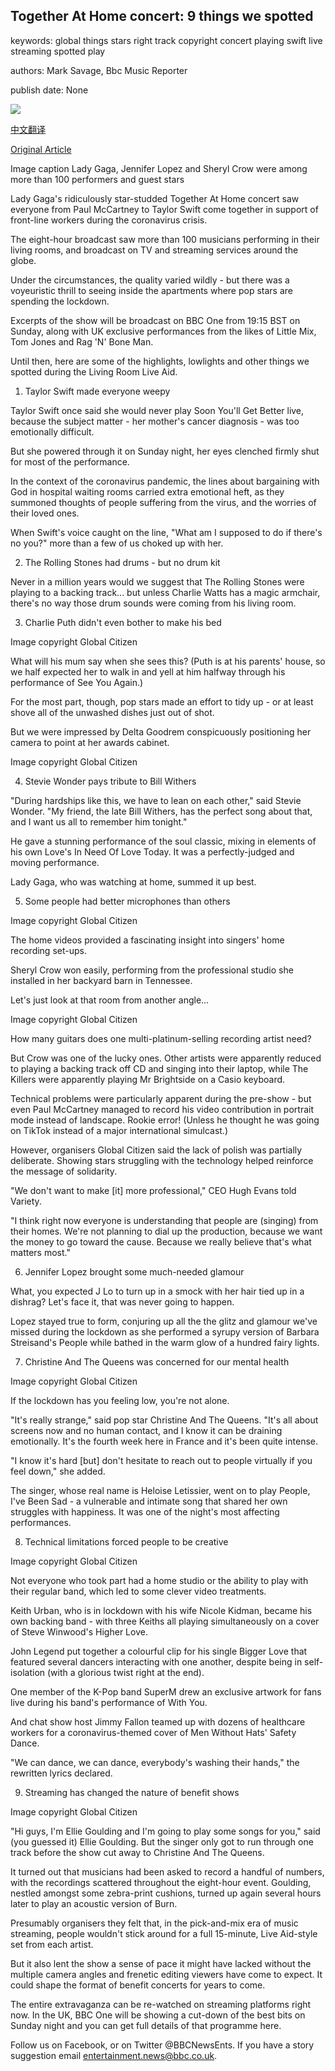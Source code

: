 ## Together At Home concert: 9 things we spotted

keywords: global things stars right track copyright concert playing swift live streaming spotted play

authors: Mark Savage, Bbc Music Reporter

publish date: None

![](https://ichef.bbci.co.uk/news/1024/branded_news/165C0/production/_111848519_momntage.jpg)

[中文翻译](Together%20At%20Home%20concert%3A%209%20things%20we%20spotted_zh.md)

[Original Article](https://www.bbc.com/news/entertainment-arts-52341841)

Image caption Lady Gaga, Jennifer Lopez and Sheryl Crow were among more than 100 performers and guest stars

Lady Gaga's ridiculously star-studded Together At Home concert saw everyone from Paul McCartney to Taylor Swift come together in support of front-line workers during the coronavirus crisis.

The eight-hour broadcast saw more than 100 musicians performing in their living rooms, and broadcast on TV and streaming services around the globe.

Under the circumstances, the quality varied wildly - but there was a voyeuristic thrill to seeing inside the apartments where pop stars are spending the lockdown.

Excerpts of the show will be broadcast on BBC One from 19:15 BST on Sunday, along with UK exclusive performances from the likes of Little Mix, Tom Jones and Rag 'N' Bone Man.

Until then, here are some of the highlights, lowlights and other things we spotted during the Living Room Live Aid.

1) Taylor Swift made everyone weepy

Taylor Swift once said she would never play Soon You'll Get Better live, because the subject matter - her mother's cancer diagnosis - was too emotionally difficult.

But she powered through it on Sunday night, her eyes clenched firmly shut for most of the performance.

In the context of the coronavirus pandemic, the lines about bargaining with God in hospital waiting rooms carried extra emotional heft, as they summoned thoughts of people suffering from the virus, and the worries of their loved ones.

When Swift's voice caught on the line, "What am I supposed to do if there's no you?" more than a few of us choked up with her.

2) The Rolling Stones had drums - but no drum kit

Never in a million years would we suggest that The Rolling Stones were playing to a backing track... but unless Charlie Watts has a magic armchair, there's no way those drum sounds were coming from his living room.

3) Charlie Puth didn't even bother to make his bed

Image copyright Global Citizen

What will his mum say when she sees this? (Puth is at his parents' house, so we half expected her to walk in and yell at him halfway through his performance of See You Again.)

For the most part, though, pop stars made an effort to tidy up - or at least shove all of the unwashed dishes just out of shot.

But we were impressed by Delta Goodrem conspicuously positioning her camera to point at her awards cabinet.

Image copyright Global Citizen

4) Stevie Wonder pays tribute to Bill Withers

"During hardships like this, we have to lean on each other," said Stevie Wonder. "My friend, the late Bill Withers, has the perfect song about that, and I want us all to remember him tonight."

He gave a stunning performance of the soul classic, mixing in elements of his own Love's In Need Of Love Today. It was a perfectly-judged and moving performance.

Lady Gaga, who was watching at home, summed it up best.

5) Some people had better microphones than others

Image copyright Global Citizen

The home videos provided a fascinating insight into singers' home recording set-ups.

Sheryl Crow won easily, performing from the professional studio she installed in her backyard barn in Tennessee.

Let's just look at that room from another angle...

Image copyright Global Citizen

How many guitars does one multi-platinum-selling recording artist need?

But Crow was one of the lucky ones. Other artists were apparently reduced to playing a backing track off CD and singing into their laptop, while The Killers were apparently playing Mr Brightside on a Casio keyboard.

Technical problems were particularly apparent during the pre-show - but even Paul McCartney managed to record his video contribution in portrait mode instead of landscape. Rookie error\! (Unless he thought he was going on TikTok instead of a major international simulcast.)

However, organisers Global Citizen said the lack of polish was partially deliberate. Showing stars struggling with the technology helped reinforce the message of solidarity.

"We don't want to make [it] more professional," CEO Hugh Evans told Variety.

"I think right now everyone is understanding that people are (singing) from their homes. We're not planning to dial up the production, because we want the money to go toward the cause. Because we really believe that's what matters most."

6) Jennifer Lopez brought some much-needed glamour

What, you expected J Lo to turn up in a smock with her hair tied up in a dishrag? Let's face it, that was never going to happen.

Lopez stayed true to form, conjuring up all the the glitz and glamour we've missed during the lockdown as she performed a syrupy version of Barbara Streisand's People while bathed in the warm glow of a hundred fairy lights.

7) Christine And The Queens was concerned for our mental health

Image copyright Global Citizen

If the lockdown has you feeling low, you're not alone.

"It's really strange," said pop star Christine And The Queens. "It's all about screens now and no human contact, and I know it can be draining emotionally. It's the fourth week here in France and it's been quite intense.

"I know it's hard [but] don't hesitate to reach out to people virtually if you feel down," she added.

The singer, whose real name is Heloise Letissier, went on to play People, I've Been Sad - a vulnerable and intimate song that shared her own struggles with happiness. It was one of the night's most affecting performances.

8) Technical limitations forced people to be creative

Image copyright Global Citizen

Not everyone who took part had a home studio or the ability to play with their regular band, which led to some clever video treatments.

Keith Urban, who is in lockdown with his wife Nicole Kidman, became his own backing band - with three Keiths all playing simultaneously on a cover of Steve Winwood's Higher Love.

John Legend put together a colourful clip for his single Bigger Love that featured several dancers interacting with one another, despite being in self-isolation (with a glorious twist right at the end).

One member of the K-Pop band SuperM drew an exclusive artwork for fans live during his band's performance of With You.

And chat show host Jimmy Fallon teamed up with dozens of healthcare workers for a coronavirus-themed cover of Men Without Hats' Safety Dance.

"We can dance, we can dance, everybody's washing their hands," the rewritten lyrics declared.

9) Streaming has changed the nature of benefit shows

Image copyright Global Citizen

"Hi guys, I'm Ellie Goulding and I'm going to play some songs for you," said (you guessed it) Ellie Goulding. But the singer only got to run through one track before the show cut away to Christine And The Queens.

It turned out that musicians had been asked to record a handful of numbers, with the recordings scattered throughout the eight-hour event. Goulding, nestled amongst some zebra-print cushions, turned up again several hours later to play an acoustic version of Burn.

Presumably organisers they felt that, in the pick-and-mix era of music streaming, people wouldn't stick around for a full 15-minute, Live Aid-style set from each artist.

But it also lent the show a sense of pace it might have lacked without the multiple camera angles and frenetic editing viewers have come to expect. It could shape the format of benefit concerts for years to come.

The entire extravaganza can be re-watched on streaming platforms right now. In the UK, BBC One will be showing a cut-down of the best bits on Sunday night and you can get full details of that programme here.

Follow us on Facebook, or on Twitter @BBCNewsEnts. If you have a story suggestion email entertainment.news@bbc.co.uk.